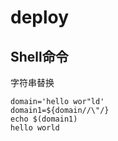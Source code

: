# deploy

## Shell命令
字符串替换 
```
domain='hello wor"ld'
domain1=${domain//\"/}
echo $(domain1)
hello world
```
